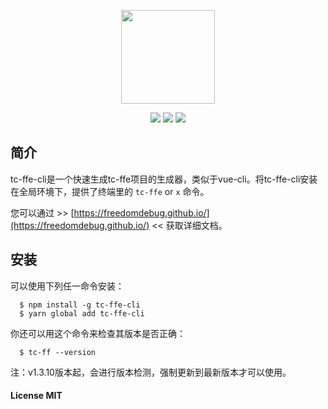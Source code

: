 <p align="center"><img src="https://ws3.sinaimg.cn/large/006tNbRwly1fwq1pr7r3sj308w06xmzr.jpg" width="150px"></p>

<p align="center">
  <img src="https://img.shields.io/jenkins/s/https/jenkins.qa.ubuntu.com/view/Precise/view/All%20Precise/job/precise-desktop-amd64_default.svg">
  <img src="https://img.shields.io/badge/npm-v1.3.13-blue.svg">
  <img src="https://img.shields.io/github/license/mashape/apistatus.svg">
</p>

## 简介

tc-ffe-cli是一个快速生成tc-ffe项目的生成器，类似于vue-cli。将tc-ffe-cli安装在全局环境下，提供了终端里的 `tc-ffe` or `x` 命令。

您可以通过 >> [https://freedomdebug.github.io/](https://freedomdebug.github.io/) << 获取详细文档。

## 安装

可以使用下列任一命令安装：

```
  $ npm install -g tc-ffe-cli
  $ yarn global add tc-ffe-cli
```

你还可以用这个命令来检查其版本是否正确：

```
  $ tc-ff --version
```

注：v1.3.10版本起，会进行版本检测，强制更新到最新版本才可以使用。

#### License MIT